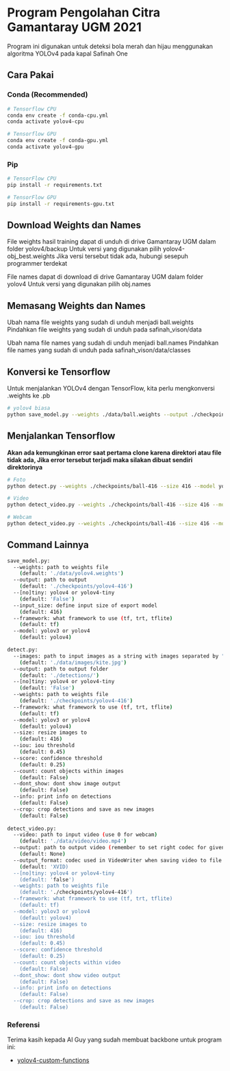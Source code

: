 # Program Pengolahan Citra Gamantaray UGM 2021

Program ini digunakan untuk deteksi bola merah dan hijau menggunakan algoritma YOLOv4 pada kapal Safinah One

## Cara Pakai
### Conda (Recommended)

```bash
# Tensorflow CPU
conda env create -f conda-cpu.yml
conda activate yolov4-cpu

# Tensorflow GPU
conda env create -f conda-gpu.yml
conda activate yolov4-gpu
```

### Pip
```bash
# TensorFlow CPU
pip install -r requirements.txt

# TensorFlow GPU
pip install -r requirements-gpu.txt
```

## Download Weights dan Names
File weights hasil training dapat di unduh di drive Gamantaray UGM dalam folder yolov4/backup
Untuk versi yang digunakan pilih yolov4-obj_best.weights
Jika versi tersebut tidak ada, hubungi sesepuh programmer terdekat

File names dapat di download di drive Gamantaray UGM dalam folder yolov4
Untuk versi yang digunakan pilih obj.names

## Memasang Weights dan Names
Ubah nama file weights yang sudah di unduh menjadi ball.weights
Pindahkan file weights yang sudah di unduh pada safinah_vison/data

Ubah nama file names yang sudah di unduh menjadi ball.names
Pindahkan file names yang sudah di unduh pada safinah_vison/data/classes

## Konversi ke Tensorflow
Untuk menjalankan YOLOv4 dengan TensorFlow, kita perlu mengkonversi .weights ke .pb
```bash
# yolov4 biasa
python save_model.py --weights ./data/ball.weights --output ./checkpoints/ball-416 --input_size 416 --model yolov4 
```

## Menjalankan Tensorflow
<strong>Akan ada kemungkinan error saat pertama clone karena direktori atau file tidak ada, Jika error tersebut terjadi maka silakan dibuat sendiri direktorinya</strong>

```bash
# Foto
python detect.py --weights ./checkpoints/ball-416 --size 416 --model yolov4 --images ./data/images/bola.jpg

# Video
python detect_video.py --weights ./checkpoints/ball-416 --size 416 --model yolov4 --video ./data/video/kapal1.mp4 --output ./detections/kapal1.avi --info --count

# Webcam
python detect_video.py --weights ./checkpoints/ball-416 --size 416 --model yolov4 --video 0 --output ./detections/kamerakapal1.avi --info --count
```

## Command Lainnya

```bash
save_model.py:
  --weights: path to weights file
    (default: './data/yolov4.weights')
  --output: path to output
    (default: './checkpoints/yolov4-416')
  --[no]tiny: yolov4 or yolov4-tiny
    (default: 'False')
  --input_size: define input size of export model
    (default: 416)
  --framework: what framework to use (tf, trt, tflite)
    (default: tf)
  --model: yolov3 or yolov4
    (default: yolov4)

detect.py:
  --images: path to input images as a string with images separated by ","
    (default: './data/images/kite.jpg')
  --output: path to output folder
    (default: './detections/')
  --[no]tiny: yolov4 or yolov4-tiny
    (default: 'False')
  --weights: path to weights file
    (default: './checkpoints/yolov4-416')
  --framework: what framework to use (tf, trt, tflite)
    (default: tf)
  --model: yolov3 or yolov4
    (default: yolov4)
  --size: resize images to
    (default: 416)
  --iou: iou threshold
    (default: 0.45)
  --score: confidence threshold
    (default: 0.25)
  --count: count objects within images
    (default: False)
  --dont_show: dont show image output
    (default: False)
  --info: print info on detections
    (default: False)
  --crop: crop detections and save as new images
    (default: False)
    
detect_video.py:
  --video: path to input video (use 0 for webcam)
    (default: './data/video/video.mp4')
  --output: path to output video (remember to set right codec for given format. e.g. XVID for .avi)
    (default: None)
  --output_format: codec used in VideoWriter when saving video to file
    (default: 'XVID)
  --[no]tiny: yolov4 or yolov4-tiny
    (default: 'false')
  --weights: path to weights file
    (default: './checkpoints/yolov4-416')
  --framework: what framework to use (tf, trt, tflite)
    (default: tf)
  --model: yolov3 or yolov4
    (default: yolov4)
  --size: resize images to
    (default: 416)
  --iou: iou threshold
    (default: 0.45)
  --score: confidence threshold
    (default: 0.25)
  --count: count objects within video
    (default: False)
  --dont_show: dont show video output
    (default: False)
  --info: print info on detections
    (default: False)
  --crop: crop detections and save as new images
    (default: False)
```

### Referensi 

   Terima kasih kepada AI Guy yang sudah membuat backbone untuk program ini:
  * [yolov4-custom-functions](https://github.com/theAIGuysCode/yolov4-custom-functions)
